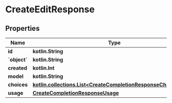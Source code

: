 
# CreateEditResponse

## Properties
Name | Type | Description | Notes
------------ | ------------- | ------------- | -------------
**id** | **kotlin.String** |  | 
**&#x60;object&#x60;** | **kotlin.String** |  | 
**created** | **kotlin.Int** |  | 
**model** | **kotlin.String** |  | 
**choices** | [**kotlin.collections.List&lt;CreateCompletionResponseChoicesInner&gt;**](CreateCompletionResponseChoicesInner.md) |  | 
**usage** | [**CreateCompletionResponseUsage**](CreateCompletionResponseUsage.md) |  | 



